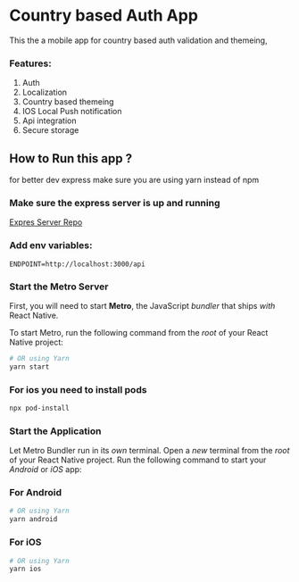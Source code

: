 
# Country based Auth App

This the a mobile app for country based auth validation and themeing,

### Features:
1.  Auth
2. Localization
3. Country based themeing
4. IOS Local Push notification
5. Api integration
6. Secure storage


## How to Run this app ?

for better dev express make sure you are using yarn instead of npm

### Make sure the express server is up and running
[Expres Server Repo](https://github.com/ahmdammarr/auth-simple-express-server)

### Add env variables:
```ENDPOINT=http://localhost:3000/api```

### Start the Metro Server

First, you will need to start **Metro**, the JavaScript _bundler_ that ships _with_ React Native.

To start Metro, run the following command from the _root_ of your React Native project:

```bash
# OR using Yarn
yarn start
```

### For ios you need to install pods

``` bash
npx pod-install
```

### Start the Application

Let Metro Bundler run in its _own_ terminal. Open a _new_ terminal from the _root_ of your React Native project. Run the following command to start your _Android_ or _iOS_ app:

### For Android

```bash
# OR using Yarn
yarn android
```

### For iOS

```bash
# OR using Yarn
yarn ios
```

